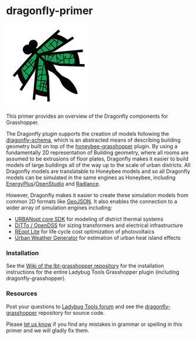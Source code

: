# dragonfly-primer

![Dragonfly](https://github.com/ladybug-tools/artwork/raw/master/icons_bugs/grasshopper_tabs/small/Dragonfly.png)

This primer provides an overview of the Dragonfly components for Grasshopper.

The Dragonfly plugin supports the creation of models following the
[dragonfly-schema](https://github.com/ladybug-tools/dragonfly-schema/wiki), which is
an abstracted means of describing building geometry built on top of the
[honeybee-grasshopper](https://docs.ladybug.tools/honeybee-primer/) plugin.
By using a fundamentally 2D representation of Building geometry, where all rooms
are assumed to be extrusions of floor plates, Dragonfly makes it easier to build
models of large buildings all of the way up to the scale of urban districts.
All Dragonfly models are translatable to Honeybee models and so all Dragonfly
models can be simulated in the same engines as Honeybee, including
[EnergyPlus](https://github.com/NREL/EnergyPlus)/[OpenStudio](https://github.com/NREL/OpenStudio)
and [Radiance](https://github.com/LBNL-ETA/Radiance).

However, Dragonfly makes it easier to create these simulation models from common 2D
formats like [GeoJSON](https://en.wikipedia.org/wiki/GeoJSON).
It also enables the connection to a wider array of simulation engines including:

* [URBANopt core SDK](https://docs.urbanopt.net/) for modeling of district thermal systems
* [DiTTo / OpenDSS](https://github.com/NREL/ditto) for sizing transformers and electrical infrastructure
* [REopt Lite](https://reopt.nrel.gov/tool) for life cycle cost optimization of photovoltaics
* [Urban Weather Generator](https://github.com/ladybug-tools/uwg) for estimation of urban heat island effects

### Installation

See the [Wiki of the lbt-grasshopper repository](https://github.com/ladybug-tools/lbt-grasshopper/wiki)
for the installation instructions for the entire Ladybug Tools Grasshopper plugin (including dragonfly-grasshopper).

### Resources

Post your questions to [Ladybug Tools forum](http://discourse.ladybug.tools) and
see the [dragonfly-grasshopper](https://github.com/ladybug-tools/dragonfly-grasshopper)
repository for source code.

Please [let us know](https://github.com/ladybug-tools/dragonfly-grasshopper/issues)
if you find any mistakes in grammar or spelling in this primer and we will gladly fix them.
